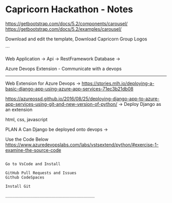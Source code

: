 # Capricorn Hackathon - Notes
https://getbootstrap.com/docs/5.2/components/carousel/
https://getbootstrap.com/docs/5.2/examples/carousel/

Download and edit the template,
Download Capricorn Group Logos


´´´

Web Application -> 
Api -> RestFramework
Database -> 

Azure Devops Extension - Communicate with a devops 
___________________________________________

Web Extension for Azure Devops -> https://stories.mlh.io/deploying-a-basic-django-app-using-azure-app-services-71ec3b21db08

https://azureossd.github.io/2016/08/25/deploying-django-app-to-azure-app-services-using-git-and-new-version-of-python/ -> Deploy Django as an extension


html, css, javascript

PLAN A
Can Django be deployed onto devops ->

Use the Code Below
https://www.azuredevopslabs.com/labs/vstsextend/python/#exercise-1-examine-the-source-code

```

Go to VsCode and Install

GitHub Pull Requests and Issues
Github CodeSpaces

Install Git

_______________________________________
```
